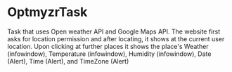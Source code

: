 # OptmyzrTask
Task that uses Open weather API and Google Maps API.
The website first asks for location permission and after locating, it shows at the current user location.
Upon clicking at further places it shows the place's 
  Weather (infowindow), 
  Temperature (infowindow), 
  Humidity (infowindow), 
  Date (Alert), 
  Time (Alert), 
  and TimeZone (Alert)
